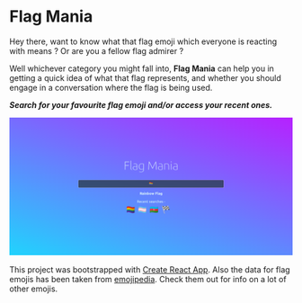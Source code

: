 # Flag Mania

Hey there, want to know what that flag emoji which everyone is reacting with means ? Or are you a fellow flag admirer ?

Well whichever category you might fall into, **Flag Mania** can help you in getting a quick idea of what that flag represents, and whether you should engage in a conversation where the flag is being used.

**_Search for your favourite flag emoji and/or access your recent ones._**

![demo1.png](./public/images/demos/demo1.png)

This project was bootstrapped with [Create React App](https://github.com/facebook/create-react-app). Also the data for flag emojis has been taken from [emojipedia](https://emojipedia.org/flags/). Check them out for info on a lot of other emojis.
